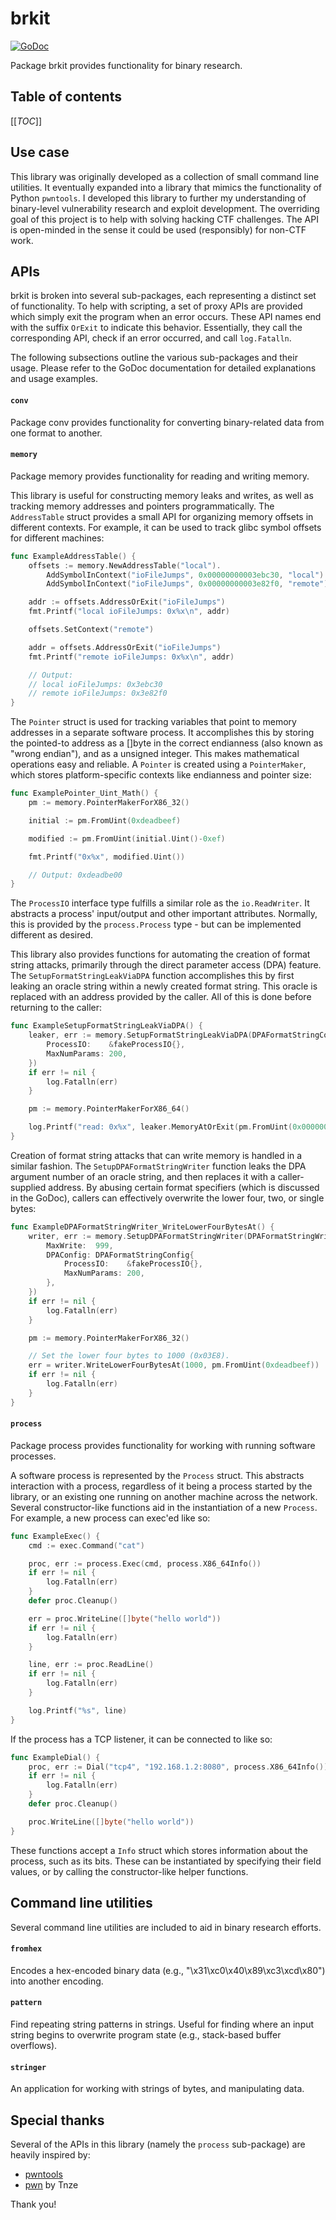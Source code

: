 # brkit

[![GoDoc][godoc-badge]][godoc]

[godoc-badge]: https://pkg.go.dev/badge/gitlab.com/stephen-fox/brkit
[godoc]: https://pkg.go.dev/gitlab.com/stephen-fox/brkit

Package brkit provides functionality for binary research.

## Table of contents
[[_TOC_]]

## Use case
This library was originally developed as a collection of small command line
utilities. It eventually expanded into a library that mimics the functionality
of Python `pwntools`. I developed this library to further my understanding of
binary-level vulnerability research and exploit development. The overriding
goal of this project is to help with solving hacking CTF challenges. The API is
open-minded in the sense it could be used (responsibly) for non-CTF work.

## APIs
brkit is broken into several sub-packages, each representing a distinct set
of functionality. To help with scripting, a set of proxy APIs are provided which
simply exit the program when an error occurs. These API names end with the
suffix `OrExit` to indicate this behavior. Essentially, they call the
corresponding API, check if an error occurred, and call `log.Fatalln`.

The following subsections outline the various sub-packages and their usage.
Please refer to the GoDoc documentation for detailed explanations and
usage examples.

#### `conv`
Package conv provides functionality for converting binary-related data from one
format to another.

#### `memory`
Package memory provides functionality for reading and writing memory.

This library is useful for constructing memory leaks and writes, as well as
tracking memory addresses and pointers programmatically. The `AddressTable`
struct provides a small API for organizing memory offsets in different contexts.
For example, it can be used to track glibc symbol offsets for
different machines:

```go
func ExampleAddressTable() {
	offsets := memory.NewAddressTable("local").
		AddSymbolInContext("ioFileJumps", 0x00000000003ebc30, "local").
		AddSymbolInContext("ioFileJumps", 0x00000000003e82f0, "remote")

	addr := offsets.AddressOrExit("ioFileJumps")
	fmt.Printf("local ioFileJumps: 0x%x\n", addr)

	offsets.SetContext("remote")

	addr = offsets.AddressOrExit("ioFileJumps")
	fmt.Printf("remote ioFileJumps: 0x%x\n", addr)

	// Output:
	// local ioFileJumps: 0x3ebc30
	// remote ioFileJumps: 0x3e82f0
}
```

The `Pointer` struct is used for tracking variables that point to memory
addresses in a separate software process. It accomplishes this by storing
the pointed-to address as a []byte in the correct endianness (also known as
"wrong endian"), and as a unsigned integer. This makes mathematical operations
easy and reliable. A `Pointer` is created using a `PointerMaker`, which stores
platform-specific contexts like endianness and pointer size:

```go
func ExamplePointer_Uint_Math() {
	pm := memory.PointerMakerForX86_32()

	initial := pm.FromUint(0xdeadbeef)

	modified := pm.FromUint(initial.Uint()-0xef)

	fmt.Printf("0x%x", modified.Uint())

	// Output: 0xdeadbe00
}
```

The `ProcessIO` interface type fulfills a similar role as the `io.ReadWriter`.
It abstracts a process' input/output and other important attributes. Normally,
this is provided by the `process.Process` type - but can be implemented
different as desired.

This library also provides functions for automating the creation of format
string attacks, primarily through the direct parameter access (DPA) feature.
The `SetupFormatStringLeakViaDPA` function accomplishes this by first leaking
an oracle string within a newly created format string. This oracle is replaced
with an address provided by the caller. All of this is done before returning
to the caller:

```go
func ExampleSetupFormatStringLeakViaDPA() {
	leaker, err := memory.SetupFormatStringLeakViaDPA(DPAFormatStringConfig{
		ProcessIO:    &fakeProcessIO{},
		MaxNumParams: 200,
	})
	if err != nil {
		log.Fatalln(err)
	}

	pm := memory.PointerMakerForX86_64()

	log.Printf("read: 0x%x", leaker.MemoryAtOrExit(pm.FromUint(0x00000000deadbeef)))
}
```

Creation of format string attacks that can write memory is handled in a similar
fashion. The `SetupDPAFormatStringWriter` function leaks the DPA argument
number of an oracle string, and then replaces it with a caller-supplied address.
By abusing certain format specifiers (which is discussed in the GoDoc), callers
can effectively overwrite the lower four, two, or single bytes:

```go
func ExampleDPAFormatStringWriter_WriteLowerFourBytesAt() {
	writer, err := memory.SetupDPAFormatStringWriter(DPAFormatStringWriterConfig{
		MaxWrite:  999,
		DPAConfig: DPAFormatStringConfig{
			ProcessIO:    &fakeProcessIO{},
			MaxNumParams: 200,
		},
	})
	if err != nil {
		log.Fatalln(err)
	}

	pm := memory.PointerMakerForX86_32()

	// Set the lower four bytes to 1000 (0x03E8).
	err = writer.WriteLowerFourBytesAt(1000, pm.FromUint(0xdeadbeef))
	if err != nil {
		log.Fatalln(err)
	}
}
```

#### `process`
Package process provides functionality for working with running
software processes.

A software process is represented by the `Process` struct. This abstracts
interaction with a process, regardless of it being a process started by the
library, or an existing one running on another machine across the network.
Several constructor-like functions aid in the instantiation of a new `Process`.
For example, a new process can exec'ed like so:

```go
func ExampleExec() {
	cmd := exec.Command("cat")

	proc, err := process.Exec(cmd, process.X86_64Info())
	if err != nil {
		log.Fatalln(err)
	}
	defer proc.Cleanup()

	err = proc.WriteLine([]byte("hello world"))
	if err != nil {
		log.Fatalln(err)
	}

	line, err := proc.ReadLine()
	if err != nil {
		log.Fatalln(err)
	}

	log.Printf("%s", line)
}
```

If the process has a TCP listener, it can be connected to like so:

```go
func ExampleDial() {
	proc, err := Dial("tcp4", "192.168.1.2:8080", process.X86_64Info())
	if err != nil {
		log.Fatalln(err)
	}
	defer proc.Cleanup()

	proc.WriteLine([]byte("hello world"))
}
```

These functions accept a `Info` struct which stores information about the
process, such as its bits. These can be instantiated by specifying their field
values, or by calling the constructor-like helper functions.

## Command line utilities
Several command line utilities are included to aid in binary research efforts.

#### `fromhex`
Encodes a hex-encoded binary data (e.g., "\x31\xc0\x40\x89\xc3\xcd\x80") into
another encoding.

#### `pattern`
Find repeating string patterns in strings. Useful for finding where an input
string begins to overwrite program state (e.g., stack-based buffer overflows).

#### `stringer`
An application for working with strings of bytes, and manipulating data.

## Special thanks
Several of the APIs in this library (namely the `process` sub-package) are
heavily inspired by:

- [pwntools](https://github.com/Gallopsled/pwntools)
- [pwn](https://github.com/Tnze/pwn) by Tnze

Thank you!
